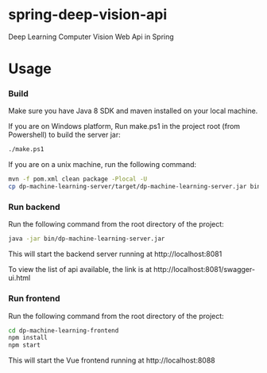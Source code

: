 # spring-deep-vision-api

Deep Learning Computer Vision Web Api in Spring

# Usage

### Build

Make sure you have Java 8 SDK and maven installed on your local machine. 

If you are on Windows platform, Run make.ps1 in the project root (from Powershell) to build the server jar:

```bash
./make.ps1
```

If you are on a unix machine, run the following command:

```bash
mvn -f pom.xml clean package -Plocal -U
cp dp-machine-learning-server/target/dp-machine-learning-server.jar bin/dp-machine-learning-server.jar 
```

### Run backend

Run the following command from the root directory of the project:

```bash
java -jar bin/dp-machine-learning-server.jar
```

This will start the backend server running at http://localhost:8081

To view the list of api available, the link is at http://localhost:8081/swagger-ui.html

### Run frontend

Run the following command from the root directory of the project:

```bash
cd dp-machine-learning-frontend
npm install
npm start
``` 

This will start the Vue frontend running at http://localhost:8088
